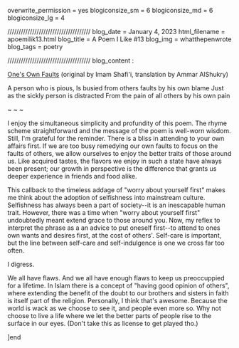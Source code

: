 overwrite_permission = yes
blogiconsize_sm = 6
blogiconsize_md = 6
blogiconsize_lg = 4

/////////////////////////////////////
blog_date = January 4, 2023
html_filename = apoemilik13.html
blog_title = A Poem I Like #13
blog_img = whatthepenwrote
blog_tags = poetry

/////////////////////////////////////
blog_content : 

<u>One's Own Faults</u> (original by Imam Shafi'i, translation by Ammar AlShukry)

A person who is pious,
Is busied from others faults by his own blame
Just as the sickly person is distracted 
From the pain of all others by his own pain

~ ~ ~

I enjoy the simultaneous simplicity and profundity of this poem. The rhyme scheme straightforward and the message of the poem is well-worn wisdom. Still, I'm grateful for the reminder. There is a bliss in attending to your own affairs first. If we are too busy remedying our own faults to focus on the faults of others, we allow ourselves to enjoy the better traits of those around us. Like acquired tastes, the flavors we enjoy in such a state have always been present; our growth in perspective is the difference that grants us deeper experience in friends and food alike.

This callback to the timeless addage of "worry about yourself first" makes me think about the adoption of selfishness into mainstream culture. Selfishness has always been a part of society--it is an inescapable human trait. However, there was a time when "worry about yourself first" undoubtedly meant extend grace to those around you. Now, my reflex to interpret the phrase as a an advice to put oneself first--to attend to ones own wants and desires first, at the cost of others'. Self-care is important, but the line between self-care and self-indulgence is one we cross far too often. 

I digress.

We all have flaws. And we all have enough flaws to keep us preoccuppied for a lifetime. In Islam there is a concept of "having good opinion of others", where extending the benefit of the doubt to our brothers and sisters in faith is itself part of the religion. Personally, I think that's awesome. Because the world is wack as we choose to see it, and people even more so. Why not choose to live a life where we let the better parts of people rise to the surface in our eyes. (Don't take this as license to get played tho.)

]end